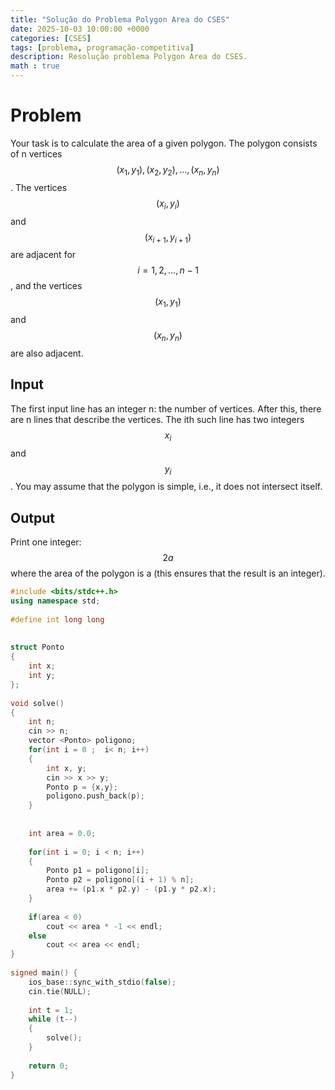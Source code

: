 ```yaml
---
title: "Solução do Problema Polygon Area do CSES"
date: 2025-10-03 10:00:00 +0000
categories: [CSES]
tags: [problema, programação-competitiva]
description: Resolução problema Polygon Area do CSES.
math : true
---
```

# Problem
Your task is to calculate the area of a given polygon.
The polygon consists of n vertices $$(x_1,y_1),(x_2,y_2),\dots,(x_n,y_n)$$. The vertices $$(x_i,y_i)$$ and $$(x_{i+1},y_{i+1})$$ are adjacent for $$i=1,2,\dots,n-1$$, and the vertices $$(x_1,y_1)$$ and $$(x_n,y_n)$$ are also adjacent.

## Input
The first input line has an integer n: the number of vertices.
After this, there are n lines that describe the vertices. The ith such line has two integers $$x_i$$ and $$y_i$$.
You may assume that the polygon is simple, i.e., it does not intersect itself.
## Output
Print one integer: $$2a$$ where the area of the polygon is a (this ensures that the result is an integer).

```c++
#include <bits/stdc++.h>
using namespace std;
 
#define int long long
 
 
struct Ponto
{
    int x;
    int y;
};
  
void solve()
{
    int n;
    cin >> n;
    vector <Ponto> poligono;
    for(int i = 0 ;  i< n; i++)
    {
        int x, y;
        cin >> x >> y;
        Ponto p = {x,y};
        poligono.push_back(p);
    }
 
 
    int area = 0.0;
 
    for(int i = 0; i < n; i++)
    {
        Ponto p1 = poligono[i];
        Ponto p2 = poligono[(i + 1) % n];
        area += (p1.x * p2.y) - (p1.y * p2.x);
    }
 
    if(area < 0)
        cout << area * -1 << endl;
    else
        cout << area << endl;  
}
 
signed main() {
    ios_base::sync_with_stdio(false);
    cin.tie(NULL);
 
    int t = 1;
    while (t--)
    {
        solve();
    }
 
    return 0;
}
```